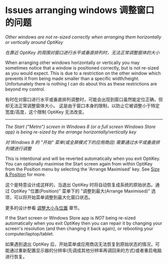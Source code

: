 Issues arranging windows
调整窗口的问题
======

*Other windows are not re-sized correctly when arranging them horizontally or vertically around OptiKey*

*在靠近 OptiKey 的周围对窗口进行水平或垂直排列时，无法正常调整窗体的大小*

When arranging other windows horizontally or vertically you may sometimes notice that a window is positioned correctly, but is not re-sized as you would expect. This is due to a restriction on the other window which prevents it from being made smaller than a specific width/height. Unfortunately there is nothing I can do about this as these restrictions are beyond my control.

有时在对窗口进行水平或垂直排列调整时，可能会出现到窗口虽然能定位正确，但却无法正常调整窗体大小。 这是由于窗口本身的限制，以防止它被调整小于特定宽度/高度，这个限制 OptiKey 无法改变。

---

*The Start ("Metro") screen in Windows 8 (or a full screen Windows Store app) is being re-sized by the arrange horizontally/vertically key*

*对 Windows 8 的 "开始" 菜单(或全屏模式下的应用商店) 需要通过水平或垂直排列键进行调整*

This is intentional and will be reverted automatically when you exit OptiKey. You can optionally maximise the Start screen again from within OptiKey from the Position menu by selecting the 'Arrange Maximised' key. See [Size & Position](https://github.com/JuliusSweetland/OptiKey/wiki/Size-&-position) for more.

这个是特意设计成这样的，当退出 OptiKey 时将自动恢复成系统的原始状态。通过 OptiKey "位置(Position)" 菜单下的 "调整到最大(Arrange Maximised)" 选项，可以将开始菜单调整到最大化窗口状态。

更多的设计参看 [调整大小与位置](https://github.com/JuliusSweetland/OptiKey/wiki/Size-&-position) 章节。

If the Start screen or Windows Store app is *NOT* being re-sized automatically when you exit OptiKey then you can repair it by changing your screen's resolution (and then changing it back again), or rebooting your computer/laptop/tablet.

如果遇到退出 OptiKey 后，开始菜单或应用商店无法恢复到原始状态的情况，可能通过重新配置显示器的分辨率(先调成其他分辨率再调回来的方式)或者重启电脑进行恢复。
